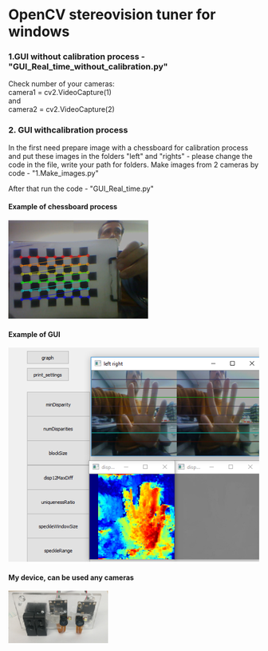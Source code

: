 # OpenCV stereovision tuner for windows

### 1.GUI without calibration process - "GUI_Real_time_without_calibration.py" 
Check number of your cameras:  
camera1 = cv2.VideoCapture(1)  
and  
camera2 = cv2.VideoCapture(2)  
  
### 2. GUI withcalibration process 
In the first need prepare  image with a chessboard for calibration process and put these images in the folders "left" and "rights" - please change the code in the file, write your path for folders. Make images from 2 cameras by code - "1.Make_images.py"

After that run the code - "GUI_Real_time.py"





#### Example of chessboard process
![alt tag](https://github.com/Ildaron/OpenCV-stereovision-tuner-for-windows/blob/master/pic.1.bmp "Example of result for Fast Fourier  transform")​


#### Example of GUI
![alt tag](https://github.com/Ildaron/OpenCV-stereovision-tuner-for-windows/blob/master/pic.2.bmp "Example of result for Fast Fourier  transform")​


#### My device, can be used any cameras 
![alt tag](https://github.com/Ildaron/OpenCV-stereovision-tuner-for-windows/blob/master/pic.3.bmp "Example of result for Fast Fourier  transform")​




